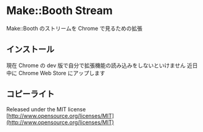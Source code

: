# Make::Booth Stream

Make::Booth のストリームを Chrome で見るための拡張

## インストール

現在 Chrome の dev 版で自分で拡張機能の読み込みをしないといけません
近日中に Chrome Web Store にアップします

## コピーライト

Released under the MIT license  
[http://www.opensource.org/licenses/MIT](http://www.opensource.org/licenses/MIT)
